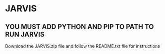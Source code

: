 # JARVIS

## YOU MUST ADD PYTHON AND PIP TO PATH TO RUN JARVIS

Download the JARVIS.zip file and follow the README.txt file for instructions
